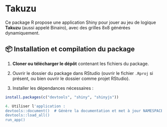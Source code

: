 # Takuzu

Ce package R propose une application Shiny pour jouer au jeu de logique **Takuzu** (aussi appelé Binairo), avec des grilles 8x8 générées dynamiquement.

## 📦 Installation et compilation du package

1. **Cloner ou télécharger le dépôt** contenant les fichiers du package.

2. Ouvrir le dossier du package dans RStudio (ouvrir le fichier `.Rproj` si présent, ou bien ouvrir le dossier comme projet RStudio).

3. Installer les dépendances nécessaires :

```r
install.packages(c("devtools", "shiny", "shinyjs"))

4. Utiliser l'application :
devtools::document()  # Génère la documentation et met à jour NAMESPACE
devtools::load_all()
run_app()
